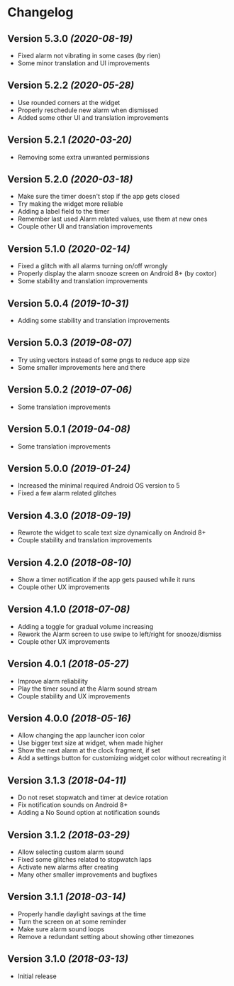 Changelog
==========

Version 5.3.0 *(2020-08-19)*
----------------------------

 * Fixed alarm not vibrating in some cases (by rien)
 * Some minor translation and UI improvements

Version 5.2.2 *(2020-05-28)*
----------------------------

 * Use rounded corners at the widget
 * Properly reschedule new alarm when dismissed
 * Added some other UI and translation improvements

Version 5.2.1 *(2020-03-20)*
----------------------------

 * Removing some extra unwanted permissions

Version 5.2.0 *(2020-03-18)*
----------------------------

 * Make sure the timer doesn't stop if the app gets closed
 * Try making the widget more reliable
 * Adding a label field  to the timer
 * Remember last used Alarm related values, use them at new ones
 * Couple other UI and translation improvements

Version 5.1.0 *(2020-02-14)*
----------------------------

 * Fixed a glitch with all alarms turning on/off wrongly
 * Properly display the alarm snooze screen on Android 8+ (by coxtor)
 * Some stability and translation improvements

Version 5.0.4 *(2019-10-31)*
----------------------------

 * Adding some stability and translation improvements

Version 5.0.3 *(2019-08-07)*
----------------------------

 * Try using vectors instead of some pngs to reduce app size
 * Some smaller improvements here and there

Version 5.0.2 *(2019-07-06)*
----------------------------

 * Some translation improvements

Version 5.0.1 *(2019-04-08)*
----------------------------

 * Some translation improvements

Version 5.0.0 *(2019-01-24)*
----------------------------

 * Increased the minimal required Android OS version to 5
 * Fixed a few alarm related glitches

Version 4.3.0 *(2018-09-19)*
----------------------------

 * Rewrote the widget to scale text size dynamically on Android 8+
 * Couple stability and translation improvements

Version 4.2.0 *(2018-08-10)*
----------------------------

 * Show a timer notification if the app gets paused while it runs
 * Couple other UX improvements

Version 4.1.0 *(2018-07-08)*
----------------------------

 * Adding a toggle for gradual volume increasing
 * Rework the Alarm screen to use swipe to left/right for snooze/dismiss
 * Couple other UX improvements

Version 4.0.1 *(2018-05-27)*
----------------------------

 * Improve alarm reliability
 * Play the timer sound at the Alarm sound stream
 * Couple stability and UX improvements

Version 4.0.0 *(2018-05-16)*
----------------------------

 * Allow changing the app launcher icon color
 * Use bigger text size at widget, when made higher
 * Show the next alarm at the clock fragment, if set
 * Add a settings button for customizing widget color without recreating it

Version 3.1.3 *(2018-04-11)*
----------------------------

 * Do not reset stopwatch and timer at device rotation
 * Fix notification sounds on Android 8+
 * Adding a No Sound option at notification sounds

Version 3.1.2 *(2018-03-29)*
----------------------------

 * Allow selecting custom alarm sound
 * Fixed some glitches related to stopwatch laps
 * Activate new alarms after creating
 * Many other smaller improvements and bugfixes

Version 3.1.1 *(2018-03-14)*
----------------------------

 * Properly handle daylight savings at the time
 * Turn the screen on at some reminder
 * Make sure alarm sound loops
 * Remove a redundant setting about showing other timezones

Version 3.1.0 *(2018-03-13)*
----------------------------

 * Initial release

